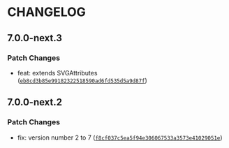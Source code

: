 # CHANGELOG

## 7.0.0-next.3

### Patch Changes

- feat: extends SVGAttributes<SVGElement> ([`eb8cd3b85e99182322518590ad6fd535d5a9d87f`](https://github.com/shinokada/svelte-heros/commit/eb8cd3b85e99182322518590ad6fd535d5a9d87f))

## 7.0.0-next.2

### Patch Changes

- fix: version number 2 to 7 ([`f8cf037c5ea5f94e306067533a3573e41029051e`](https://github.com/shinokada/svelte-heros/commit/f8cf037c5ea5f94e306067533a3573e41029051e))
